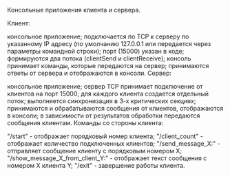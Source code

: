 Консольные приложения клиента и сервера.

Клиент:

консольное приложение;
подключается по TCP к серверу по указанному IP адресу (по умолчанию 127.0.0.1 или передается через параметры командной строки);
порт (15000) указан в коде;
формируются два потока (clientSend и clientReceive);
консоль принимает команды, которые передаются на сервер;
принимаются ответы от сервера и отображаются в консоли.
Сервер:

консольное приложение;
сервер TCP принимает подключение от клиентов на порт 15000;
для каждого клиента создается отдельный поток;
выполняется синхронизация в 3-х критических секциях;
принимаются и обрабатываются сообщения от клиентов, отображаются в консоли;
в зависимости от результатов обработки передаются сообщения клиентам.
Команды со стороны клиента:

"/start" - отображает порядковый номер клиента;
"/client_count" - отображает количество подключенных клиентов;
"/send_message_X:" - отправляет сообщение клиенту с порядковым номером X;
"/show_message_X_from_client_Y:" - отображает текст сообщения с номером X клиента Y;
"/exit" - завершение работы клиента.
